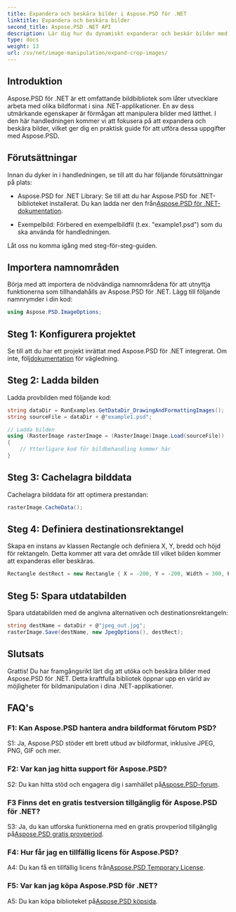 ```yaml
---
title: Expandera och beskära bilder i Aspose.PSD för .NET
linktitle: Expandera och beskära bilder
second_title: Aspose.PSD .NET API
description: Lär dig hur du dynamiskt expanderar och beskär bilder med Aspose.PSD för .NET. Följ vår steg-för-steg-guide för sömlös bildmanipulation.
type: docs
weight: 13
url: /sv/net/image-manipulation/expand-crop-images/
---
```

## Introduktion

Aspose.PSD för .NET är ett omfattande bildbibliotek som låter utvecklare arbeta med olika bildformat i sina .NET-applikationer. En av dess utmärkande egenskaper är förmågan att manipulera bilder med lätthet. I den här handledningen kommer vi att fokusera på att expandera och beskära bilder, vilket ger dig en praktisk guide för att utföra dessa uppgifter med Aspose.PSD.

## Förutsättningar

Innan du dyker in i handledningen, se till att du har följande förutsättningar på plats:

-  Aspose.PSD for .NET Library: Se till att du har Aspose.PSD for .NET-biblioteket installerat. Du kan ladda ner den från[Aspose.PSD för .NET-dokumentation](https://reference.aspose.com/psd/net/).

- Exempelbild: Förbered en exempelbildfil (t.ex. "example1.psd") som du ska använda för handledningen.

Låt oss nu komma igång med steg-för-steg-guiden.

## Importera namnområden

Börja med att importera de nödvändiga namnområdena för att utnyttja funktionerna som tillhandahålls av Aspose.PSD för .NET. Lägg till följande namnrymder i din kod:

```csharp
using Aspose.PSD.ImageOptions;
```

## Steg 1: Konfigurera projektet

 Se till att du har ett projekt inrättat med Aspose.PSD för .NET integrerat. Om inte, följ[dokumentation](https://reference.aspose.com/psd/net/) för vägledning.

## Steg 2: Ladda bilden

Ladda provbilden med följande kod:

```csharp
string dataDir = RunExamples.GetDataDir_DrawingAndFormattingImages();
string sourceFile = dataDir + @"example1.psd";

// Ladda bilden
using (RasterImage rasterImage = (RasterImage)Image.Load(sourceFile))
{
    // Ytterligare kod för bildbehandling kommer här
}
```

## Steg 3: Cachelagra bilddata

Cachelagra bilddata för att optimera prestandan:

```csharp
rasterImage.CacheData();
```

## Steg 4: Definiera destinationsrektangel

Skapa en instans av klassen Rectangle och definiera X, Y, bredd och höjd för rektangeln. Detta kommer att vara det område till vilket bilden kommer att expanderas eller beskäras.

```csharp
Rectangle destRect = new Rectangle { X = -200, Y = -200, Width = 300, Height = 300 };
```

## Steg 5: Spara utdatabilden

Spara utdatabilden med de angivna alternativen och destinationsrektangeln:

```csharp
string destName = dataDir + @"jpeg_out.jpg";
rasterImage.Save(destName, new JpegOptions(), destRect);
```

## Slutsats

Grattis! Du har framgångsrikt lärt dig att utöka och beskära bilder med Aspose.PSD för .NET. Detta kraftfulla bibliotek öppnar upp en värld av möjligheter för bildmanipulation i dina .NET-applikationer.

## FAQ's

### F1: Kan Aspose.PSD hantera andra bildformat förutom PSD?

S1: Ja, Aspose.PSD stöder ett brett utbud av bildformat, inklusive JPEG, PNG, GIF och mer.

### F2: Var kan jag hitta support för Aspose.PSD?

 S2: Du kan hitta stöd och engagera dig i samhället på[Aspose.PSD-forum](https://forum.aspose.com/c/psd/34).

### F3 Finns det en gratis testversion tillgänglig för Aspose.PSD för .NET?

 S3: Ja, du kan utforska funktionerna med en gratis provperiod tillgänglig på[Aspose.PSD gratis provperiod](https://releases.aspose.com/).

### F4: Hur får jag en tillfällig licens för Aspose.PSD?

 A4: Du kan få en tillfällig licens från[Aspose.PSD Temporary License](https://purchase.aspose.com/temporary-license/).

### F5: Var kan jag köpa Aspose.PSD för .NET?

 A5: Du kan köpa biblioteket på[Aspose.PSD köpsida](https://purchase.aspose.com/buy).